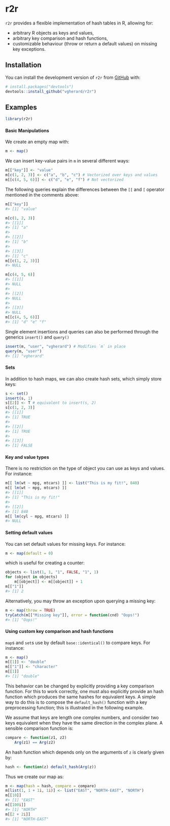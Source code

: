 
<!-- README.md is generated from README.Rmd. Please edit that file -->

# r2r

<!-- badges: start -->
<!-- badges: end -->

`r2r` provides a flexible implementation of hash tables in R, allowing
for:

-   arbitrary R objects as keys and values,
-   arbitrary key comparison and hash functions,
-   customizable behaviour (throw or return a default values) on missing
    key exceptions.

## Installation

You can install the development version of `r2r` from
[GitHub](https://github.com/vgherard/r2r) with:

``` r
# install.packages("devtools")
devtools::install_github("vgherard/r2r")
```

## Examples

``` r
library(r2r)
```

#### Basic Manipulations

We create an empty map with:

``` r
m <- map()
```

We can insert key-value pairs in `m` in several different ways:

``` r
m[["key"]] <- "value"
m[c(1, 2, 3)] <- c("a", "b", "c") # Vectorized over keys and values
m[[c(4, 5, 6)]] <- c("d", "e", "f") # Not vectorized
```

The following queries explain the differences between the `[[` and `[`
operator mentioned in the comments above:

``` r
m[["key"]]
#> [1] "value"

m[c(1, 2, 3)]
#> [[1]]
#> [1] "a"
#> 
#> [[2]]
#> [1] "b"
#> 
#> [[3]]
#> [1] "c"
m[[c(1, 2, 3)]]
#> NULL

m[c(4, 5, 6)]
#> [[1]]
#> NULL
#> 
#> [[2]]
#> NULL
#> 
#> [[3]]
#> NULL
m[[c(4, 5, 6)]]
#> [1] "d" "e" "f"
```

Single element insertions and queries can also be performed through the
generics `insert()` and `query()`

``` r
insert(m, "user", "vgherard") # Modifies `m` in place
query(m, "user")
#> [1] "vgherard"
```

#### Sets

In addition to hash maps, we can also create hash sets, which simply
store keys:

``` r
s <- set()
insert(s, 1)
s[[2]] <- T # equivalent to insert(s, 2)
s[c(1, 2, 3)]
#> [[1]]
#> [1] TRUE
#> 
#> [[2]]
#> [1] TRUE
#> 
#> [[3]]
#> [1] FALSE
```

#### Key and value types

There is no restriction on the type of object you can use as keys and
values. For instance:

``` r
m[[ lm(wt ~ mpg, mtcars) ]] <- list("This is my fit!", 840)
m[[ lm(wt ~ mpg, mtcars) ]]
#> [[1]]
#> [1] "This is my fit!"
#> 
#> [[2]]
#> [1] 840
m[[ lm(cyl ~ mpg, mtcars) ]]
#> NULL
```

#### Setting default values

You can set default values for missing keys. For instance:

``` r
m <- map(default = 0)
```

which is useful for creating a counter:

``` r
objects <- list(1, 1, "1", FALSE, "1", 1)
for (object in objects)
    m[[object]] <- m[[object]] + 1
m[["1"]]
#> [1] 2
```

Alternatively, you may throw an exception upon querying a missing key:

``` r
m <- map(throw = TRUE)
tryCatch(m[["Missing key"]], error = function(cnd) "Oops!")
#> [1] "Oops!"
```

#### Using custom key comparison and hash functions

`map`s and `set`s use by default `base::identical()` to compare keys.
For instance:

``` r
m <- map()
m[[1]] <- "double"
m[["1"]] <- "character"
m[[1]]
#> [1] "double"
```

This behavior can be changed by explicitly providing a key comparison
function. For this to work correctly, one must also explicitly provide
an hash function which produces the same hashes for equivalent keys. A
simple way to do this is to compose the `default_hash()` function with a
key preprocessing function; this is illustrated in the following
example.

We assume that keys are length one complex numbers, and consider two
keys equivalent when they have the same direction in the complex plane.
A sensible comparison function is:

``` r
compare <- function(z1, z2) 
    Arg(z1) == Arg(z2)
```

An hash function which depends only on the arguments of `z` is clearly
given by:

``` r
hash <- function(z) default_hash(Arg(z))
```

Thus we create our map as:

``` r
m <- map(hash = hash, compare = compare)
m[list(1, 1 + 1i, 1i)] <- list("EAST", "NORTH-EAST", "NORTH")
m[[10]]
#> [1] "EAST"
m[[100i]]
#> [1] "NORTH"
m[[2 + 2i]]
#> [1] "NORTH-EAST"
```
